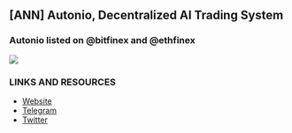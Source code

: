 ## [ANN] Autonio, Decentralized AI Trading System 

### Autonio listed on @bitfinex and @ethfinex 

![](https://ip.bitcointalk.org/?u=https%3A%2F%2Fpbs.twimg.com%2Fmedia%2FDlTPCS5XgAA74kp.jpg&t=592&c=MmS6jPlFog-xpA)


### LINKS AND RESOURCES

- [Website](https://auton.io/)
- [Telegram](https://t.me/Autonio)
- [Twitter](https://twitter.com/ai_autonio)


